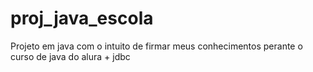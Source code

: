 # proj_java_escola
Projeto em java com o intuito de firmar meus conhecimentos perante o curso de java do alura + jdbc
